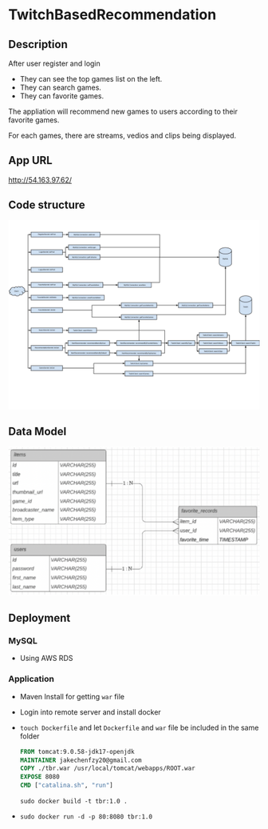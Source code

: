 # TwitchBasedRecommendation

## Description

After user register and login

- They can see the top games list on the left.
- They can search games.
- They can favorite games.

The appliation will recommend new games to users according to their favorite games.

For each games, there are streams, vedios and clips being displayed.

## App URL
http://54.163.97.62/

## Code structure

![Code Structure](./imgs/BackendStructure.jpg)

## Data Model

![Data Model](./imgs/DataModel.png)



## Deployment

### MySQL

- Using AWS RDS



### Application

- Maven Install for getting `war` file

- Login into remote server and install docker

- `touch Dockerfile` and let `Dockerfile` and `war` file be included in the same folder

  ```dockerfile
  FROM tomcat:9.0.58-jdk17-openjdk                                   
  MAINTAINER jakechenfzy20@gmail.com                                                                                                                        
  COPY ./tbr.war /usr/local/tomcat/webapps/ROOT.war       
  EXPOSE 8080                                                            
  CMD ["catalina.sh", "run"]
  ```

  `sudo docker build -t tbr:1.0 .`

- `sudo docker run -d -p 80:8080 tbr:1.0`

